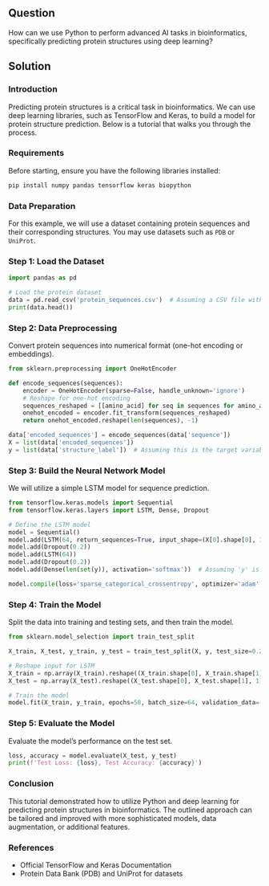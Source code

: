 ## Question

How can we use Python to perform advanced AI tasks in bioinformatics, specifically predicting protein structures using deep learning?

## Solution

### Introduction

Predicting protein structures is a critical task in bioinformatics. We can use deep learning libraries, such as TensorFlow and Keras, to build a model for protein structure prediction. Below is a tutorial that walks you through the process.

### Requirements

Before starting, ensure you have the following libraries installed:

```bash
pip install numpy pandas tensorflow keras biopython
```

### Data Preparation

For this example, we will use a dataset containing protein sequences and their corresponding structures. You may use datasets such as `PDB` or `UniProt`.

### Step 1: Load the Dataset

```python
import pandas as pd

# Load the protein dataset
data = pd.read_csv('protein_sequences.csv')  # Assuming a CSV file with sequences and labels
print(data.head())
```

### Step 2: Data Preprocessing

Convert protein sequences into numerical format (one-hot encoding or embeddings).

```python
from sklearn.preprocessing import OneHotEncoder

def encode_sequences(sequences):
    encoder = OneHotEncoder(sparse=False, handle_unknown='ignore')
    # Reshape for one-hot encoding
    sequences_reshaped = [[amino_acid] for seq in sequences for amino_acid in seq]
    onehot_encoded = encoder.fit_transform(sequences_reshaped)
    return onehot_encoded.reshape(len(sequences), -1)

data['encoded_sequences'] = encode_sequences(data['sequence'])
X = list(data['encoded_sequences'])
y = list(data['structure_label'])  # Assuming this is the target variable
```

### Step 3: Build the Neural Network Model

We will utilize a simple LSTM model for sequence prediction.

```python
from tensorflow.keras.models import Sequential
from tensorflow.keras.layers import LSTM, Dense, Dropout

# Define the LSTM model
model = Sequential()
model.add(LSTM(64, return_sequences=True, input_shape=(X[0].shape[0], 1)))
model.add(Dropout(0.2))
model.add(LSTM(64))
model.add(Dropout(0.2))
model.add(Dense(len(set(y)), activation='softmax'))  # Assuming 'y' is one-hot encoded

model.compile(loss='sparse_categorical_crossentropy', optimizer='adam', metrics=['accuracy'])
```

### Step 4: Train the Model

Split the data into training and testing sets, and then train the model.

```python
from sklearn.model_selection import train_test_split

X_train, X_test, y_train, y_test = train_test_split(X, y, test_size=0.2, random_state=42)

# Reshape input for LSTM
X_train = np.array(X_train).reshape((X_train.shape[0], X_train.shape[1], 1))
X_test = np.array(X_test).reshape((X_test.shape[0], X_test.shape[1], 1))

# Train the model
model.fit(X_train, y_train, epochs=50, batch_size=64, validation_data=(X_test, y_test))
```

### Step 5: Evaluate the Model

Evaluate the model’s performance on the test set.

```python
loss, accuracy = model.evaluate(X_test, y_test)
print(f'Test Loss: {loss}, Test Accuracy: {accuracy}')
```

### Conclusion

This tutorial demonstrated how to utilize Python and deep learning for predicting protein structures in bioinformatics. The outlined approach can be tailored and improved with more sophisticated models, data augmentation, or additional features.

### References

- Official TensorFlow and Keras Documentation
- Protein Data Bank (PDB) and UniProt for datasets